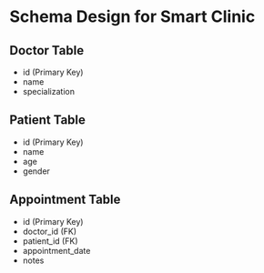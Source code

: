 # Schema Design for Smart Clinic

## Doctor Table
- id (Primary Key)
- name
- specialization

## Patient Table
- id (Primary Key)
- name
- age
- gender

## Appointment Table
- id (Primary Key)
- doctor_id (FK)
- patient_id (FK)
- appointment_date
- notes
